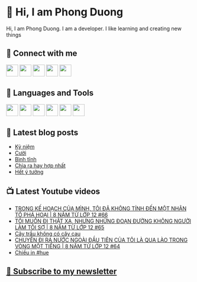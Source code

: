 # 👋 Hi, I am Phong Duong

Hi, I am Phong Duong. I am a developer. I like learning and creating new things

## 🔗 Connect with me
[<img height="32" width="32" src="https://cdn.jsdelivr.net/npm/simple-icons@v3/icons/youtube.svg" />](https://www.youtube.com/channel/UCXykqt3V2-9bYXKWZRcH0rA)
[<img height="32" width="32" src="https://cdn.jsdelivr.net/npm/simple-icons@v3/icons/instagram.svg" />](https://www.instagram.com/phongduonglh)
[<img height="32" width="32" src="https://cdn.jsdelivr.net/npm/simple-icons@v3/icons/twitter.svg" />](https://twitter.com/phongduonglh)
[<img height="32" width="32" src="https://cdn.jsdelivr.net/npm/simple-icons@v3/icons/facebook.svg" />](https://www.facebook.com/phongduonglh)
[<img height="32" width="32" src="https://cdn.jsdelivr.net/npm/simple-icons@v3/icons/linkedin.svg" />](https://www.linkedin.com/in/phongduonglh)

## 🧰 Languages and Tools

[<img height="32" width="32" src="https://cdn.jsdelivr.net/npm/simple-icons@v3/icons/javascript.svg" />](javascript)
[<img height="32" width="32" src="https://cdn.jsdelivr.net/npm/simple-icons@v3/icons/html5.svg" />](html5)
[<img height="32" width="32" src="https://cdn.jsdelivr.net/npm/simple-icons@v3/icons/css3.svg" />](css3)
[<img height="32" width="32" src="https://cdn.jsdelivr.net/npm/simple-icons@v3/icons/node-dot-js.svg" />](nodejs)
[<img height="32" width="32" src="https://cdn.jsdelivr.net/npm/simple-icons@v3/icons/react.svg" />](react)
[<img height="32" width="32" src="https://cdn.jsdelivr.net/npm/simple-icons@v3/icons/vue-dot-js.svg" />](vue)

## 📝 Latest blog posts

<!-- BLOG-POST-LIST:START -->
- [Kỷ niệm](https://phongduong.dev/blog/2021/07/ky-niem/)
- [Cười](https://phongduong.dev/blog/2021/07/cuoi/)
- [Bình tĩnh](https://phongduong.dev/blog/2021/07/binh-tinh/)
- [Chia ra hay hợp nhất](https://phongduong.dev/blog/2021/07/chia-ra-hay-hop-nhat/)
- [Hết ý tưởng](https://phongduong.dev/blog/2021/07/het-y-tuong/)
<!-- BLOG-POST-LIST:END -->

## 📺 Latest Youtube videos

<!-- YOUTUBE-VIDEO-LIST:START -->
- [TRONG KẾ HOẠCH CỦA MÌNH, TÔI ĐÃ KHÔNG TÍNH ĐẾN MỘT NHÂN TỐ PHÁ HOẠI | 8 NĂM TỪ LỚP 12 #66](https://www.youtube.com/watch?v=0FzFpIaVZok)
- [TÔI MUỐN ĐI THẬT XA, NHƯNG NHỮNG ĐOẠN ĐƯỜNG KHÔNG NGƯỜI LÀM TÔI SỢ | 8 NĂM TỪ LỚP 12 #65](https://www.youtube.com/watch?v=4W_QiNnt-Ig)
- [Cây trầu không có cây cau](https://www.youtube.com/watch?v=HMMM-RlsXu0)
- [CHUYẾN ĐI RA NƯỚC NGOÀI ĐẦU TIÊN CỦA TÔI LÀ QUA LÀO TRONG VÒNG MỘT TIẾNG | 8 NĂM TỪ LỚP 12 #64](https://www.youtube.com/watch?v=4SOsiH6icZs)
- [Chiều in #hue](https://www.youtube.com/watch?v=7mNNPrTY9BY)
<!-- YOUTUBE-VIDEO-LIST:END -->

## [💌 Subscribe to my newsletter](https://koogio.substack.com/)
